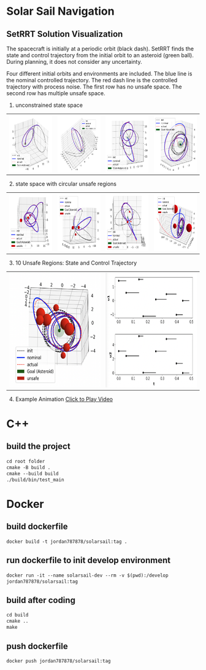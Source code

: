 # Solar Sail Navigation

## SetRRT Solution Visualization
The spacecraft is initially at a periodic orbit (black dash). SetRRT finds the state and control trajectory from the initial orbit to an asteroid (green ball). During planning, it does not consider any uncertainty. 

Four different initial orbits and environments are included. The blue line is the nominal controlled trajectory. The red dash line is the controlled trajectory with process noise. The first row has no unsafe space. The second row has multiple unsafe space.

1. unconstrained state space
<table>
  <tr>
    <td><img src="images/SetRRT_Solarsail_env1.png" alt="Image 1" style="width: 200px; height: 150px;"></td>
    <td><img src="images/SetRRT_Solarsail_env2.png" alt="Image 2" style="width: 200px; height: 150px;"></td>
    <td><img src="images/SetRRT_Solarsail_env3.png" alt="Image 1" style="width: 200px; height: 150px;"></td>
    <td><img src="images/SetRRT_Solarsail_env4.png" alt="Image 2" style="width: 200px; height: 150px;"></td>
  </tr>
</table>

2. state space with circular unsafe regions
<table>
  <tr>
   <td><img src="images/SetRRT_Solarsail_env1_unsafe3.png" alt="Image 1" style="width: 200px; height: 150px;"></td>
    <td><img src="images/SetRRT_Solarsail_env2_unsafe3.png" alt="Image 2" style="width: 200px; height: 150px;"></td>
    <td><img src="images/SetRRT_Solarsail_env3_unsafe3.png" alt="Image 1" style="width: 200px; height: 150px;"></td>
    <td><img src="images/SetRRT_Solarsail_env4_unsafe3.png" alt="Image 2" style="width: 200px; height: 150px;"></td>
  </tr>
</table>

3. 10 Unsafe Regions: State and Control Trajectory
<table>
  <tr>
   <td><img src="images/solarsail_trajs.png" alt="Image 1" style="width: 400px; height: 300px;"></td>
    <td><img src="images/solarsail_controls.png" alt="Image 2" style="width: 400px; height: 300px;"></td>
  </tr>
</table>

4. Example Animation 
[Click to Play Video](https://jordan787878.github.io/solar-sail/videos.html)

# C++

## build the project
```
cd root folder
cmake -B build .
cmake --build build
./build/bin/test_main
```

# Docker

## build dockerfile
```console
docker build -t jordan787878/solarsail:tag .
```

## run dockerfile to init develop environment
```console
docker run -it --name solarsail-dev --rm -v $(pwd):/develop jordan787878/solarsail:tag
```

## build after coding
```console
cd build
cmake ..
make
```

## push dockerfile
```
docker push jordan787878/solarsail:tag
```